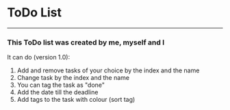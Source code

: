 # ToDo List

---
### This ToDo list was created by me, myself and I

It can do (version 1.0):
1. Add and remove tasks of your choice by the index and the name
2. Change task by the index and the name
3. You can tag the task as "done"
4. Add the date till the deadline
5. Add tags to the task with colour (sort tag)